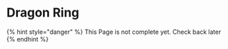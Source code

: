 # Dragon Ring

{% hint style="danger" %}
This Page is not complete yet. Check back later
{% endhint %}

